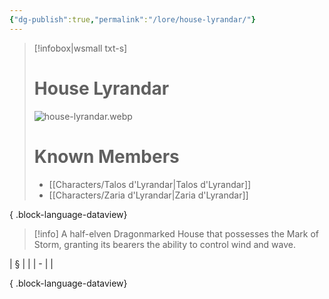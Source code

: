 ```yaml
---
{"dg-publish":true,"permalink":"/lore/house-lyrandar/"}
---
```


> [!infobox|wsmall txt-s]
> # House Lyrandar
> ![house-lyrandar.webp](/img/user/z_attachments/house-lyrandar.webp) 
> # Known Members
>  - [[Characters/Talos d'Lyrandar\|Talos d'Lyrandar]]
> - [[Characters/Zaria d'Lyrandar\|Zaria d'Lyrandar]]
> 
{ .block-language-dataview}

>[!info] A half-elven Dragonmarked House that possesses the Mark of Storm, granting its bearers the ability to control wind and wave.

| § |  |
| - |  |

{ .block-language-dataview}
